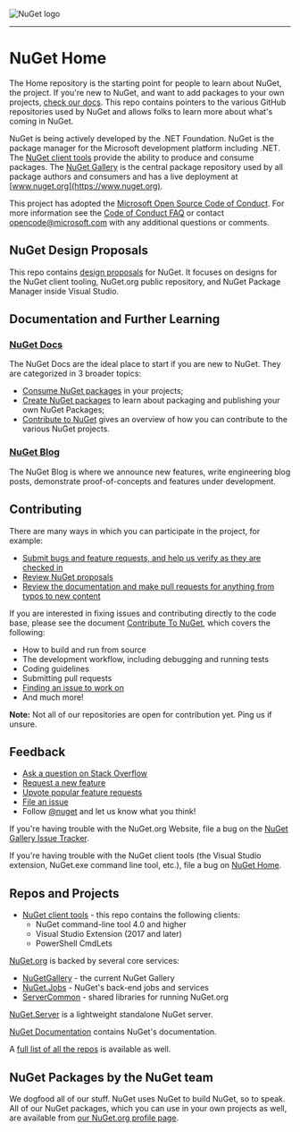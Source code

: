 ![NuGet logo](https://raw.githubusercontent.com/NuGet/Home/dev/meta/resources/nuget.png)

-----

# NuGet Home

The Home repository is the starting point for people to learn about NuGet, the project. If you're new to NuGet, and want to add packages to your own projects, [check our docs](http://docs.nuget.org). This repo contains pointers to the various GitHub repositories used by NuGet and allows folks to learn more about what's coming in NuGet.

NuGet is being actively developed by the .NET Foundation. NuGet is the package manager for the Microsoft development platform including .NET. The [NuGet client tools](https://github.com/nuget/nuget.client) provide the ability to produce and consume packages. The [NuGet Gallery](https://github.com/NuGet/NuGetGallery) is the central package repository used by all package authors and consumers and has a live deployment at [www.nuget.org](https://www.nuget.org).

This project has adopted the [Microsoft Open Source Code of Conduct](https://opensource.microsoft.com/codeofconduct/). For more information see the [Code of Conduct FAQ](https://opensource.microsoft.com/codeofconduct/faq/) or contact [opencode@microsoft.com](mailto:opencode@microsoft.com) with any additional questions or comments.

## NuGet Design Proposals

This repo contains [design proposals](meta/README.md) for NuGet. It focuses on designs for the NuGet client tooling, NuGet.org public repository, and NuGet Package Manager inside Visual Studio.

## Documentation and Further Learning

### [NuGet Docs](http://docs.microsoft.com/en-us/nuget)

The NuGet Docs are the ideal place to start if you are new to NuGet. They are categorized in 3 broader topics:

* [Consume NuGet packages](https://docs.nuget.org/ndocs/consume-packages/overview-and-workflow) in your projects;
* [Create NuGet packages](https://docs.nuget.org/ndocs/create-packages/overview-and-workflow) to learn about packaging and publishing your own NuGet Packages;
* [Contribute to NuGet](https://github.com/NuGet/Home/wiki/Contribute-to-NuGet) gives an overview of how you can contribute to the various NuGet projects.

### [NuGet Blog](http://blog.nuget.org/)

The NuGet Blog is where we announce new features, write engineering blog posts, demonstrate proof-of-concepts and features under development.

## Contributing

There are many ways in which you can participate in the project, for example:

* [Submit bugs and feature requests, and help us verify as they are checked in](https://github.com/NuGet/Home/wiki/Submitting-Bugs-and-Suggestions)
* [Review NuGet proposals](https://github.com/NuGet/Home/pulls)
* [Review the documentation and make pull requests for anything from typos to new content](https://github.com/NuGet/docs.microsoft.com-nuget)

If you are interested in fixing issues and contributing directly to the code base, please see the document [Contribute To NuGet](https://github.com/NuGet/Home/wiki/Contribute-to-NuGet), which covers the following:

* How to build and run from source
* The development workflow, including debugging and running tests
* Coding guidelines
* Submitting pull requests
* [Finding an issue to work on](https://github.com/NuGet/Home/issues?q=is%3Aopen+is%3Aissue+label%3A%22help+wanted%22)
* And much more!

**Note:** Not all of our repositories are open for contribution yet. Ping us if unsure.

## Feedback

* [Ask a question on Stack Overflow](https://stackoverflow.com/questions/tagged/nuget)
* [Request a new feature](https://github.com/NuGet/Home/wiki/Submitting-Bugs-and-Suggestions#suggestions-and-feature-requests)
* [Upvote popular feature requests](https://github.com/NuGet/Home/issues?q=is%3Aissue+is%3Aopen+sort%3Areactions-%2B1-desc)
* [File an issue](https://github.com/NuGet/Home/wiki/Submitting-Bugs-and-Suggestions#before-submitting-an-issue)
* Follow [@nuget](https://twitter.com/nuget) and let us know what you think!

If you're having trouble with the NuGet.org Website, file a bug on the [NuGet Gallery Issue Tracker](https://github.com/nuget/NuGetGallery/issues). 

If you're having trouble with the NuGet client tools (the Visual Studio extension, NuGet.exe command line tool, etc.), file a bug on [NuGet Home](https://github.com/nuget/home/issues).

## Repos and Projects

* [NuGet client tools](https://github.com/nuget/nuget.client) - this repo contains the following clients:
  * NuGet command-line tool 4.0 and higher
  * Visual Studio Extension (2017 and later)
  * PowerShell CmdLets
 
[NuGet.org](https://www.nuget.org/) is backed by several core services:

* [NuGetGallery](https://github.com/NuGet/NuGetGallery) - the current NuGet Gallery
* [NuGet.Jobs](https://github.com/NuGet/NuGet.Jobs) - NuGet's back-end jobs and services
* [ServerCommon](https://github.com/NuGet/ServerCommon) - shared libraries for running NuGet.org

[NuGet.Server](https://github.com/NuGet/NuGet.Server) is a lightweight standalone NuGet server.

[NuGet Documentation](https://github.com/NuGet/docs.microsoft.com-nuget) contains NuGet's documentation. 

A [full list of all the repos](https://github.com/NuGet) is available as well.

## NuGet Packages by the NuGet team

We dogfood all of our stuff. NuGet uses NuGet to build NuGet, so to speak. All of our NuGet packages, which you can use in your own projects as well, are available from [our NuGet.org profile page](https://www.nuget.org/profiles/nuget).
